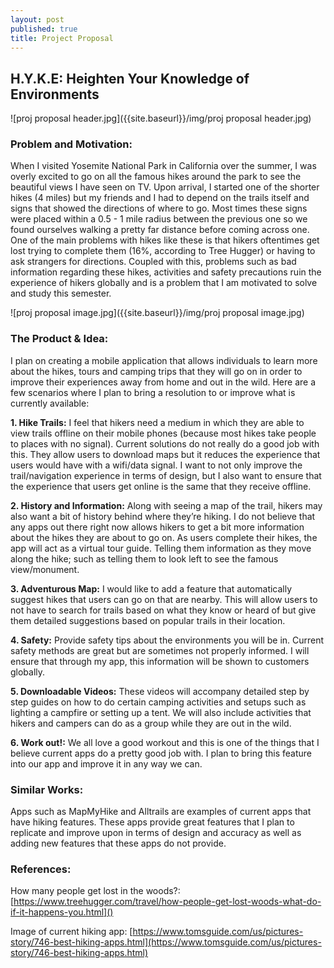 ```yaml
---
layout: post
published: true
title: Project Proposal
---
```

## H.Y.K.E: Heighten Your Knowledge of Environments

![proj proposal header.jpg]({{site.baseurl}}/img/proj proposal header.jpg)


### Problem and Motivation:

When I visited Yosemite National Park in California over the summer, I was overly excited to go on all the famous hikes around the park to see the beautiful views I have seen on TV. Upon arrival, I started one of the shorter hikes (4 miles) but my friends and I had to depend on the trails itself and signs that showed the directions of where to go. Most times these signs were placed within a 0.5 - 1 mile radius between the previous one so we found ourselves walking a pretty far distance before coming across one. One of the main problems with hikes like these is that hikers oftentimes get lost trying to complete them (16%, according to Tree Hugger) or having to ask strangers for directions. Coupled with this, problems such as bad information regarding these hikes, activities and safety precautions ruin the experience of hikers globally and is a problem that I am motivated to solve and study this semester.


![proj proposal image.jpg]({{site.baseurl}}/img/proj proposal image.jpg)

### The Product & Idea:

I plan on creating a mobile application that allows individuals to learn more about the hikes, tours and camping trips that they will go on in order to improve their experiences away from home and out in the wild. Here are a few scenarios where I plan to bring a resolution to or improve what is currently available:

**1. Hike Trails:** I feel that hikers need a medium in which they are able to view trails offline on their mobile phones (because most hikes take people to places with no signal). Current solutions do not really do a good job with this. They allow users to download maps but it reduces the experience that users would have with a wifi/data signal. I want to not only improve the trail/navigation experience in terms of design, but I also want to ensure that the experience that users get online is the same that they receive offline.

**2. History and Information:** Along with seeing a map of the trail, hikers may also want a bit of history behind where they’re hiking. I do not believe that any apps out there right now allows hikers to get a bit more information about the hikes they are about to go on. As users complete their hikes, the app will act as a virtual tour guide. Telling them information as they move along the hike; such as telling them to look left to see the famous view/monument.

**3. Adventurous Map:** I would like to add a feature that automatically suggest hikes that users can go on that are nearby. This will allow users to not have to search for trails based on what they know or heard of but give them detailed suggestions based on popular trails in their location.

**4. Safety:** Provide safety tips about the environments you will be in. Current safety methods are great but are sometimes not properly informed. I will ensure that through my app, this information will be shown to customers globally.

**5. Downloadable Videos:** These videos will accompany detailed step by step guides on how to do certain camping activities and setups such as lighting a campfire or setting up a tent. We will also include activities that hikers and campers can do as a group while they are out in the wild. 

**6. Work out!:** We all love a good workout and this is one of the things that I believe current apps do a pretty good job with. I plan to bring this feature into our app and improve it in any way we can.

### Similar Works:

Apps such as MapMyHike and Alltrails are examples of current apps that have hiking features. These apps provide great features that I plan to replicate and improve upon in terms of design and accuracy as well as adding new features that these apps do not provide. 

### References:

How many people get lost in the woods?: [https://www.treehugger.com/travel/how-people-get-lost-woods-what-do-if-it-happens-you.html]()

Image of current hiking app: [https://www.tomsguide.com/us/pictures-story/746-best-hiking-apps.html](https://www.tomsguide.com/us/pictures-story/746-best-hiking-apps.html)
